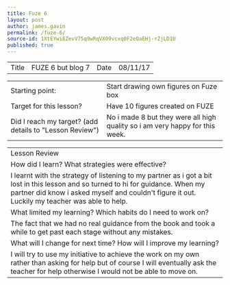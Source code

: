 ```yaml
---
title: Fuze 6
layout: post
author: james.gavin
permalink: /fuze-6/
source-id: 1XtEYwiEZevV75q9wRqVX09vcxq0F2eQaEHj-rZjLD1U
published: true
---
```

<table>
  <tr>
    <td>Title</td>
    <td>FUZE 6 but blog 7</td>
    <td>Date</td>
    <td>08/11/17</td>
  </tr>
</table>


<table>
  <tr>
    <td>Starting point:</td>
    <td>Start drawing own figures on Fuze box</td>
  </tr>
  <tr>
    <td>Target for this lesson?</td>
    <td>Have 10 figures created on FUZE
</td>
  </tr>
  <tr>
    <td>Did I reach my target? 
(add details to "Lesson Review")</td>
    <td> No i made 8 but they were all high quality so i am very happy for this week.</td>
  </tr>
</table>


<table>
  <tr>
    <td>Lesson Review</td>
  </tr>
  <tr>
    <td>How did I learn? What strategies were effective? </td>
  </tr>
  <tr>
    <td>I learnt with the strategy of listening to my partner as i got a bit lost in this lesson and so turned to hi for guidance. When my partner did know i asked myself and couldn't figure it out. Luckily my teacher was able to help.</td>
  </tr>
  <tr>
    <td>What limited my learning? Which habits do I need to work on? </td>
  </tr>
  <tr>
    <td>The fact that we had no real guidance from the book and took a while to get past each stage without any mistakes.</td>
  </tr>
  <tr>
    <td>What will I change for next time? How will I improve my learning?</td>
  </tr>
  <tr>
    <td>I will try to use my initiative to achieve the work on my own rather than asking for help but of course I will eventually ask the teacher for help otherwise I would not be able to move on. </td>
  </tr>
</table>


